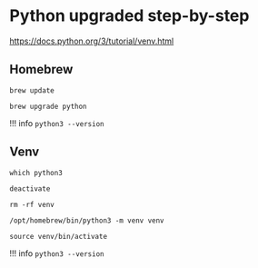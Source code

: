 # Python upgraded step-by-step

https://docs.python.org/3/tutorial/venv.html

## Homebrew
```
brew update
```

```
brew upgrade python
```
!!! info
    ```
    python3 --version
    ```

## Venv
```
which python3
```

```
deactivate
```

```
rm -rf venv
```

```
/opt/homebrew/bin/python3 -m venv venv
```

```
source venv/bin/activate
```

!!! info
    ```
    python3 --version
    ```